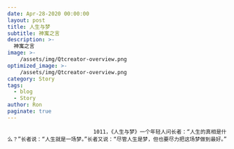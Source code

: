 ```yaml
---
date: Apr-28-2020 00:00:00
layout: post
title: 人生与梦
subtitle: 神寓之言
description: >-
  神寓之言
image: >-
    /assets/img/Qtcreator-overview.png
optimized_image: >-
    /assets/img/Qtcreator-overview.png
category: Story
tags:
  - blog
  - Story
author: Ron
paginate: true
---
```


							　　1011，《人生与梦》一个年轻人问长者：“人生的真相是什么？”长者说：“人生就是一场梦。”长者又说：“尽管人生是梦，但也要尽力把这场梦做到最好。”
							
							
						